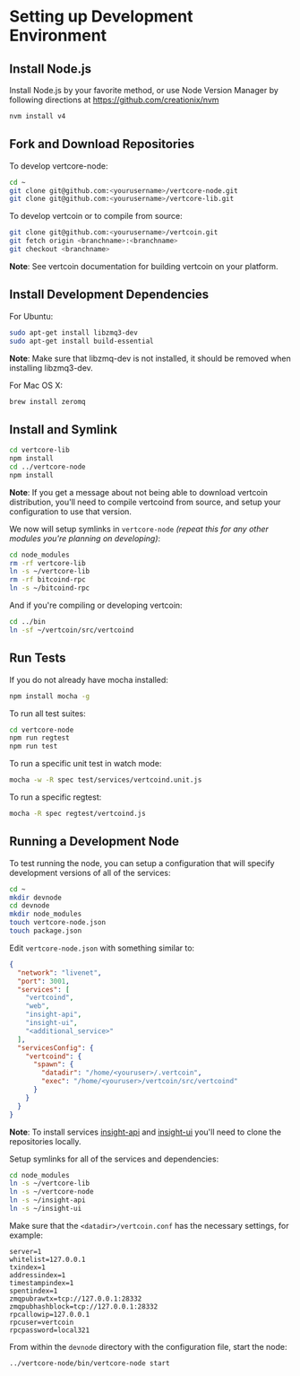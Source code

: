 # Setting up Development Environment

## Install Node.js

Install Node.js by your favorite method, or use Node Version Manager by following directions at https://github.com/creationix/nvm

```bash
nvm install v4
```

## Fork and Download Repositories

To develop vertcore-node:

```bash
cd ~
git clone git@github.com:<yourusername>/vertcore-node.git
git clone git@github.com:<yourusername>/vertcore-lib.git
```

To develop vertcoin or to compile from source:

```bash
git clone git@github.com:<yourusername>/vertcoin.git
git fetch origin <branchname>:<branchname>
git checkout <branchname>
```
**Note**: See vertcoin documentation for building vertcoin on your platform.


## Install Development Dependencies

For Ubuntu:
```bash
sudo apt-get install libzmq3-dev
sudo apt-get install build-essential
```
**Note**: Make sure that libzmq-dev is not installed, it should be removed when installing libzmq3-dev.


For Mac OS X:
```bash
brew install zeromq
```

## Install and Symlink

```bash
cd vertcore-lib
npm install
cd ../vertcore-node
npm install
```
**Note**: If you get a message about not being able to download vertcoin distribution, you'll need to compile vertcoind from source, and setup your configuration to use that version.


We now will setup symlinks in `vertcore-node` *(repeat this for any other modules you're planning on developing)*:
```bash
cd node_modules
rm -rf vertcore-lib
ln -s ~/vertcore-lib
rm -rf bitcoind-rpc
ln -s ~/bitcoind-rpc
```

And if you're compiling or developing vertcoin:
```bash
cd ../bin
ln -sf ~/vertcoin/src/vertcoind
```

## Run Tests

If you do not already have mocha installed:
```bash
npm install mocha -g
```

To run all test suites:
```bash
cd vertcore-node
npm run regtest
npm run test
```

To run a specific unit test in watch mode:
```bash
mocha -w -R spec test/services/vertcoind.unit.js
```

To run a specific regtest:
```bash
mocha -R spec regtest/vertcoind.js
```

## Running a Development Node

To test running the node, you can setup a configuration that will specify development versions of all of the services:

```bash
cd ~
mkdir devnode
cd devnode
mkdir node_modules
touch vertcore-node.json
touch package.json
```

Edit `vertcore-node.json` with something similar to:
```json
{
  "network": "livenet",
  "port": 3001,
  "services": [
    "vertcoind",
    "web",
    "insight-api",
    "insight-ui",
    "<additional_service>"
  ],
  "servicesConfig": {
    "vertcoind": {
      "spawn": {
        "datadir": "/home/<youruser>/.vertcoin",
        "exec": "/home/<youruser>/vertcoin/src/vertcoind"
      }
    }
  }
}
```

**Note**: To install services [insight-api](https://github.com/Cubey2019/insight-vtc-api) and [insight-ui](https://github.com/Cubey2019/insight-vtc-ui) you'll need to clone the repositories locally.

Setup symlinks for all of the services and dependencies:

```bash
cd node_modules
ln -s ~/vertcore-lib
ln -s ~/vertcore-node
ln -s ~/insight-api
ln -s ~/insight-ui
```

Make sure that the `<datadir>/vertcoin.conf` has the necessary settings, for example:
```
server=1
whitelist=127.0.0.1
txindex=1
addressindex=1
timestampindex=1
spentindex=1
zmqpubrawtx=tcp://127.0.0.1:28332
zmqpubhashblock=tcp://127.0.0.1:28332
rpcallowip=127.0.0.1
rpcuser=vertcoin
rpcpassword=local321
```

From within the `devnode` directory with the configuration file, start the node:
```bash
../vertcore-node/bin/vertcore-node start
```